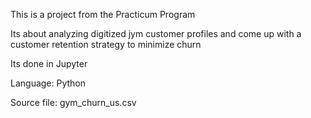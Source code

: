 This is a project from the Practicum Program


Its about analyzing digitized jym customer profiles and come up with a customer retention strategy to minimize churn

Its done in Jupyter

Language: Python

Source file: gym_churn_us.csv
